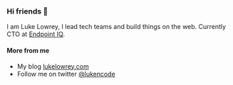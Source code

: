 ### Hi friends 👋

I am Luke Lowrey, I lead tech teams and build things on the web. Currently CTO at [Endpoint IQ](https://endpointiq.com.au/).

#### More from me

- My blog [lukelowrey.com](https://lukelowrey.com)
- Follow me on twitter [@lukencode](https://twitter.com/lukencode)

<!--
**lukencode/lukencode** is a ✨ _special_ ✨ repository because its `README.md` (this file) appears on your GitHub profile.

Here are some ideas to get you started:

- 🔭 I’m currently working on ...
- 🌱 I’m currently learning ...
- 👯 I’m looking to collaborate on ...
- 🤔 I’m looking for help with ...
- 💬 Ask me about ...
- 📫 How to reach me: ...
- 😄 Pronouns: ...
- ⚡ Fun fact: ...
-->
